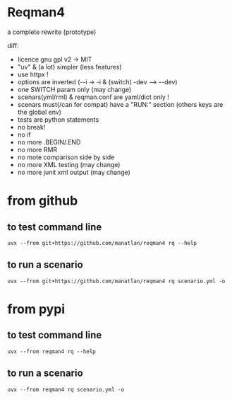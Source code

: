 # Reqman4

a complete rewrite (prototype)

diff:
- licence gnu gpl v2 -> MIT
- "uv" & (a lot) simpler (less features)
- use httpx !
- options are inverted (--i -> -i & (switch) -dev --> --dev)
- one SWITCH param only (may change)
- scenars(yml/rml) & reqman.conf are yaml/dict only !
- scenars must(/can for compat) have a "RUN:" section (others keys are the global env)
- tests are python statements
- no break!
- no if 
- no more .BEGIN/.END
- no more RMR
- no mote comparison side by side
- no more XML testing (may change)
- no more junit xml output (may change)

# from github

## to test command line

    uvx --from git+https://github.com/manatlan/reqman4 rq --help

## to run a scenario

    uvx --from git+https://github.com/manatlan/reqman4 rq scenario.yml -o

# from pypi

## to test command line

    uvx --from reqman4 rq --help

## to run a scenario

    uvx --from reqman4 rq scenario.yml -o

